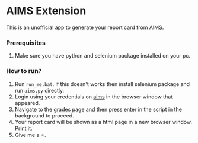 # AIMS Extension

This is an unofficial app to generate your report card from AIMS.

### Prerequisites

1. Make sure you have python and selenium package installed on your pc.

### How to run?

1. Run ```run_me.bat```. If this doesn't works then install selenium package and run ```aims.py``` directly.
2. Login using your credentials on [aims](https://www.aims.iiitr.ac.in) in the browser window that appeared.
3. Navigate to the [grades page](https://aims.iiitr.ac.in/iiitraichur/courseReg/myCrsHistoryPage?dbTbNm=mn&isMnDb=true) and then press enter in the script in the background to proceed.
4. Your report card will be shown as a html page in a new browser window. Print it.
5. Give me a ⭐.

